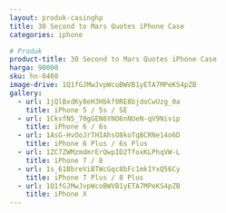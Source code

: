 ```yaml
---
layout: produk-casinghp
title: 30 Second to Mars Quotes iPhone Case
categories: iphone

# Produk
product-title: 30 Second to Mars Quotes iPhone Case
harga: 90000
sku: hn-0408
image-drive: 1Q1fGJMwJvpWcoBWVB1yETA7MPeKS4pZB
gallery:
  - url: 1jQlBxdKy8eH3Hbkf0RE8bjdoCwUzg_0a
    title: iPhone 5 / 5s / SE
  - url: 1CkvfN5_70gGEN6YNO6nNUeN-qV9Nivip
    title: iPhone 6 / 6s
  - url: 1AsG-HvOoJrTHIAhsO8koTqBCRNe14o6D
    title: iPhone 6 Plus / 6s Plus
  - url: 1ZC7ZWMzmdmrErQwpID2TfoxKLPhqVW-L
    title: iPhone 7 / 8
  - url: 1s_61BbreViBTWcGqc8bFc1mk1YxQ56Cy
    title: iPhone 7 Plus / 8 Plus
  - url: 1Q1fGJMwJvpWcoBWVB1yETA7MPeKS4pZB
    title: iPhone X
---
```


